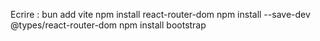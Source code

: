 Ecrire :
bun add vite
npm install react-router-dom
npm install --save-dev @types/react-router-dom
npm install bootstrap